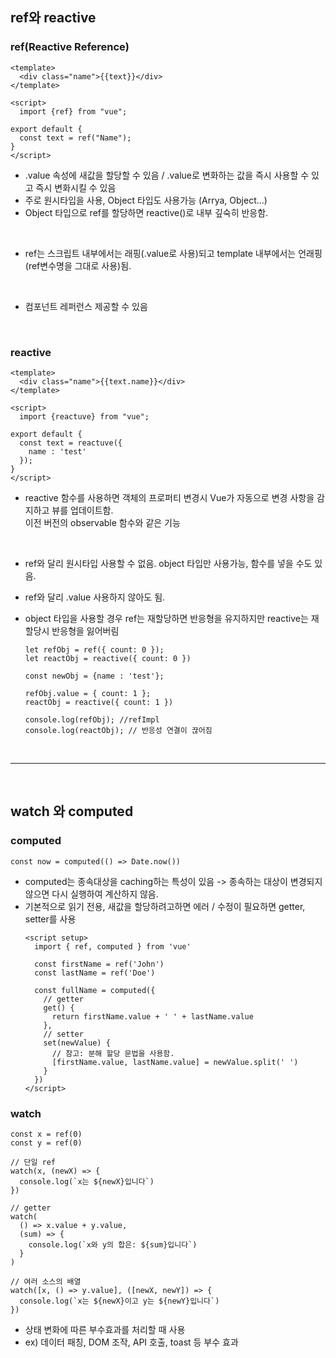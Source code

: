 ## ref와 reactive
### ref(Reactive Reference)
```
<template>
  <div class="name">{{text}}</div>
</template>

<script>
  import {ref} from "vue";

export default {
  const text = ref("Name");
}
</script>
```
  - .value 속성에 새값을 할당할 수 있음 / .value로 변화하는 값을 즉시 사용할 수 있고 즉시 변화시킬 수 있음
  - 주로 원시타입을 사용, Object 타입도 사용가능 (Arrya, Object...)
  - Object 타입으로 ref를 할당하면 reactive()로 내부 깊숙히 반응함.  

</br>

  - ref는 스크립트 내부에서는 래핑(.value로 사용)되고 template 내부에서는 언래핑(ref변수명을 그대로 사용)됨.  
    
</br>

  - 컴포넌트 레퍼런스 제공할 수 있음

</br>
    
### reactive
```
<template>
  <div class="name">{{text.name}}</div>
</template>

<script>
  import {reactuve} from "vue";

export default {
  const text = reactuve({
    name : 'test'
  });
}
</script>
```
  - reactive 함수를 사용하면 객체의 프로퍼티 변경시 Vue가 자동으로 변경 사항을 감지하고 뷰를 업데이트함.  
이전 버전의 observable 함수와 같은 기능
    
</br>

  - ref와 달리 원시타입 사용할 수 없음. object 타입만 사용가능, 함수를 넣을 수도 있음.
  - ref와 달리 .value 사용하지 않아도 됨.
  - object 타입을 사용할 경우 ref는 재할당하면 반응형을 유지하지만 reactive는 재할당시 반응형을 잃어버림
    
    ```
    let refObj = ref({ count: 0 });
    let reactObj = reactive({ count: 0 })

    const newObj = {name : 'test'};

    refObj.value = { count: 1 };
    reactObj = reactive({ count: 1 })

    console.log(refObj); //refImpl
    console.log(reactObj); // 반응성 연결이 끊어짐   
    ```

</br>

-----

</br>


## watch 와 computed
### computed
```
const now = computed(() => Date.now())
```
- computed는 종속대상을 caching하는 특성이 있음 -> 종속하는 대상이 변경되지 않으면 다시 실행하여 계산하지 않음.
- 기본적으로 읽기 전용, 새값을 할당하려고하면 에러 / 수정이 필요하면 getter, setter를 사용
    ```
    <script setup>
      import { ref, computed } from 'vue'
      
      const firstName = ref('John')
      const lastName = ref('Doe')
      
      const fullName = computed({
        // getter
        get() {
          return firstName.value + ' ' + lastName.value
        },
        // setter
        set(newValue) {
          // 참고: 분해 할당 문법을 사용함.
          [firstName.value, lastName.value] = newValue.split(' ')
        }
      })
    </script>
    ```

### watch
```
const x = ref(0)
const y = ref(0)

// 단일 ref
watch(x, (newX) => {
  console.log(`x는 ${newX}입니다`)
})

// getter
watch(
  () => x.value + y.value,
  (sum) => {
    console.log(`x와 y의 합은: ${sum}입니다`)
  }
)

// 여러 소스의 배열
watch([x, () => y.value], ([newX, newY]) => {
  console.log(`x는 ${newX}이고 y는 ${newY}입니다`)
})
```
- 상태 변화에 따른 부수효과를 처리할 때 사용
- ex) 데이터 패칭, DOM 조작, API 호출, toast 등 부수 효과
